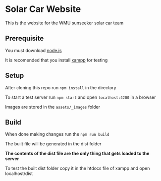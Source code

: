 # Solar Car Website

This is the website for the WMU sunseeker solar car team

## Prerequisite

You must download [node.js](https://nodejs.org/en/)

It is recomended that you install [xampp](https://www.apachefriends.org/index.html) for testing

## Setup

After cloning this repo run `npm install` in the directory

To start a test server run `npm start` and open `localhost:4200` in a browser

Images are stored in the `assets/_images` folder

## Build

When done making changes run the `npm run build` 

The built file will be generated in the dist folder

**The contents of the dist file are the only thing that gets loaded to the server**

To test the built dist folder copy it in the htdocs file of xampp and open localhost/dist
